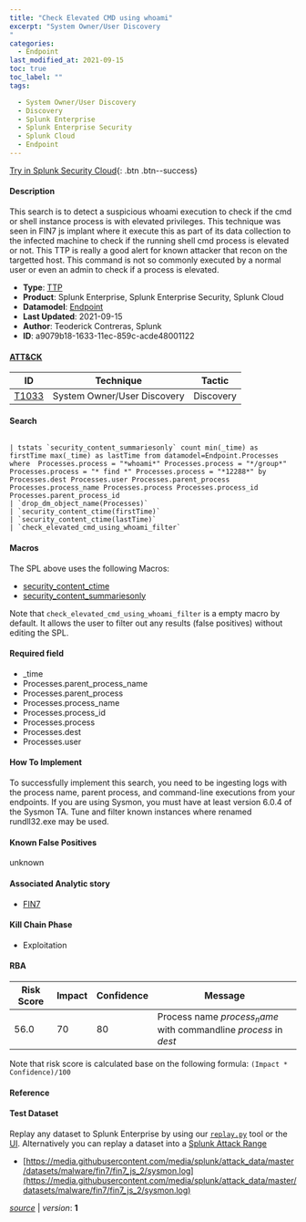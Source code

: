 ```yaml
---
title: "Check Elevated CMD using whoami"
excerpt: "System Owner/User Discovery
"
categories:
  - Endpoint
last_modified_at: 2021-09-15
toc: true
toc_label: ""
tags:

  - System Owner/User Discovery
  - Discovery
  - Splunk Enterprise
  - Splunk Enterprise Security
  - Splunk Cloud
  - Endpoint
---
```




[Try in Splunk Security Cloud](https://www.splunk.com/en_us/cyber-security.html){: .btn .btn--success}

#### Description

This search is to detect a suspicious whoami execution to check if the cmd or shell instance process is with elevated privileges. This technique was seen in FIN7 js implant where it execute this as part of its data collection to the infected machine to check if the running shell cmd process is elevated or not. This TTP is really a good alert for known attacker that recon on the targetted host. This command is not so commonly executed by a normal user or even an admin to check if a process is elevated.

- **Type**: [TTP](https://github.com/splunk/security_content/wiki/object-Analytic-Types)
- **Product**: Splunk Enterprise, Splunk Enterprise Security, Splunk Cloud
- **Datamodel**: [Endpoint](https://docs.splunk.com/Documentation/CIM/latest/User/Endpoint)
- **Last Updated**: 2021-09-15
- **Author**: Teoderick Contreras, Splunk
- **ID**: a9079b18-1633-11ec-859c-acde48001122


#### [ATT&CK](https://attack.mitre.org/)

| ID             | Technique        |  Tactic             |
| -------------- | ---------------- |-------------------- |
| [T1033](https://attack.mitre.org/techniques/T1033/) | System Owner/User Discovery | Discovery |

#### Search

```

| tstats `security_content_summariesonly` count min(_time) as firstTime max(_time) as lastTime from datamodel=Endpoint.Processes where  Processes.process = "*whoami*" Processes.process = "*/group*" Processes.process = "* find *" Processes.process = "*12288*" by Processes.dest Processes.user Processes.parent_process Processes.process_name Processes.process Processes.process_id Processes.parent_process_id 
| `drop_dm_object_name(Processes)` 
| `security_content_ctime(firstTime)` 
| `security_content_ctime(lastTime)` 
| `check_elevated_cmd_using_whoami_filter`
```

#### Macros
The SPL above uses the following Macros:
* [security_content_ctime](https://github.com/splunk/security_content/blob/develop/macros/security_content_ctime.yml)
* [security_content_summariesonly](https://github.com/splunk/security_content/blob/develop/macros/security_content_summariesonly.yml)

Note that `check_elevated_cmd_using_whoami_filter` is a empty macro by default. It allows the user to filter out any results (false positives) without editing the SPL.

#### Required field
* _time
* Processes.parent_process_name
* Processes.parent_process
* Processes.process_name
* Processes.process_id
* Processes.process
* Processes.dest
* Processes.user


#### How To Implement
To successfully implement this search, you need to be ingesting logs with the process name, parent process, and command-line executions from your endpoints. If you are using Sysmon, you must have at least version 6.0.4 of the Sysmon TA. Tune and filter known instances where renamed rundll32.exe may be used.

#### Known False Positives
unknown

#### Associated Analytic story
* [FIN7](/stories/fin7)


#### Kill Chain Phase
* Exploitation



#### RBA

| Risk Score  | Impact      | Confidence   | Message      |
| ----------- | ----------- |--------------|--------------|
| 56.0 | 70 | 80 | Process name $process_name$ with commandline $process$ in $dest$ |


Note that risk score is calculated base on the following formula: `(Impact * Confidence)/100`



#### Reference


#### Test Dataset
Replay any dataset to Splunk Enterprise by using our [`replay.py`](https://github.com/splunk/attack_data#using-replaypy) tool or the [UI](https://github.com/splunk/attack_data#using-ui).
Alternatively you can replay a dataset into a [Splunk Attack Range](https://github.com/splunk/attack_range#replay-dumps-into-attack-range-splunk-server)


* [https://media.githubusercontent.com/media/splunk/attack_data/master/datasets/malware/fin7/fin7_js_2/sysmon.log](https://media.githubusercontent.com/media/splunk/attack_data/master/datasets/malware/fin7/fin7_js_2/sysmon.log)



[*source*](https://github.com/splunk/security_content/tree/develop/detections/endpoint/check_elevated_cmd_using_whoami.yml) \| *version*: **1**